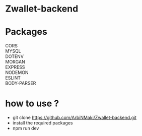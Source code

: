 # Zwallet-backend

# Packages
CORS <br>
MYSQL <br>
DOTENV <br>
MORGAN <br>
EXPRESS <br>
NODEMON <br>
ESLINT <br>
BODY-PARSER <br>

# how to use ? <br>
- git clone https://github.com/ArbiNMaki/Zwallet-backend.git <br>
- install the required packages <br>
- npm run dev <br>
